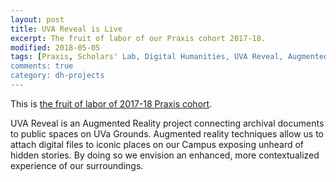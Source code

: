 ```yaml
---
layout: post
title: UVA Reveal is Live
excerpt: The fruit of labor of our Praxis cohort 2017-18.
modified: 2018-05-05
tags: [Praxis, Scholars' Lab, Digital Humanities, UVA Reveal, Augmented Reality]
comments: true
category: dh-projects
---
```


This is [the fruit of labor of 2017-18 Praxis cohort](http://reveal.scholarslab.org/).

UVA Reveal is an Augmented Reality project connecting archival documents to public spaces on UVa Grounds. Augmented reality techniques allow us to attach digital files to iconic places on our Campus exposing unheard of hidden stories. By doing so we envision an enhanced, more contextualized experience of our surroundings.

